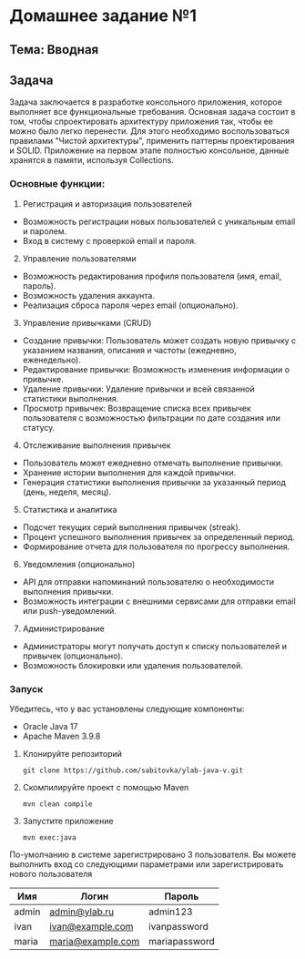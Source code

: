 # Домашнее задание №1

## Тема: Вводная

## Задача
Задача заключается в разработке консольного приложения, которое выполняет все функциональные требования.
Основная задача состоит в том, чтобы спроектировать архитектуру приложения так, чтобы ее можно было легко перенести.
Для этого необходимо воспользоваться правилами "Чистой архитектуры", применить паттерны проектирования и SOLID.
Приложение на первом этапе полностью консольное, данные хранятся в памяти, используя Collections.

### Основные функции:

1. Регистрация и авторизация пользователей
* Возможность регистрации новых пользователей с уникальным email и паролем.
* Вход в систему с проверкой email и пароля.
2. Управление пользователями
* Возможность редактирования профиля пользователя (имя, email, пароль).
* Возможность удаления аккаунта.
* Реализация сброса пароля через email (опционально).
3. Управление привычками (CRUD)
* Создание привычки: Пользователь может создать новую привычку с указанием названия, описания и частоты (ежедневно, еженедельно).
* Редактирование привычки: Возможность изменения информации о привычке.
* Удаление привычки: Удаление привычки и всей связанной статистики выполнения.
* Просмотр привычек: Возвращение списка всех привычек пользователя с возможностью фильтрации по дате создания или статусу.
4. Отслеживание выполнения привычек
* Пользователь может ежедневно отмечать выполнение привычки.
* Хранение истории выполнения для каждой привычки.
* Генерация статистики выполнения привычки за указанный период (день, неделя, месяц).
5. Статистика и аналитика
* Подсчет текущих серий выполнения привычек (streak).
* Процент успешного выполнения привычек за определенный период.
* Формирование отчета для пользователя по прогрессу выполнения.
6. Уведомления (опционально)
* API для отправки напоминаний пользователю о необходимости выполнения привычки.
* Возможность интеграции с внешними сервисами для отправки email или push-уведомлений.
7. Администрирование
* Администраторы могут получать доступ к списку пользователей и привычек (опционально).
* Возможность блокировки или удаления пользователей.

### Запуск
Убедитесь, что у вас установлены следующие компоненты:

- Oracle Java 17
- Apache Maven 3.9.8

1. Клонируйте репозиторий
   ```shell
   git clone https://github.com/sabitovka/ylab-java-v.git
   ```
2. Скомпилируйте проект с помощью Maven
   ```shell
   mvn clean compile
   ```
3. Запустите приложение
   ```shell
   mvn exec:java
   ```

По-умолчанию в системе зарегистрировано 3 пользователя. Вы можете выполнить вход со следующими параметрами или зарегистрировать нового пользователя

| Имя   | Логин             | Пароль        |
|-------|-------------------|---------------|
| admin | admin@ylab.ru     | admin123      |
| ivan  | ivan@example.com  | ivanpassword  |
| maria | maria@example.com | mariapassword |
